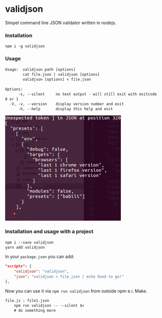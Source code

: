 validjson
=========

Simpel command line JSON validator written in nodejs.


### Installation ###

```
npm i -g validjson
```


### Usage ###

```
Usage:  validjson path [options]
        cat file.json | validjson [options]
        validjson [options] < file.json

Options:
      -s, --silent     no text output - will still exit with exitcode 0 or 1
  -V, -v, --version    display version number and exit
      -h, --help       display this help and exit
```

![displays errors in color on the command line](img/Screenshot_from_version_1.1.1.png "Graphical error hint")


### Installation and usage with a project ###

```
npm i --save validjson
yarn add validjson
```

In your `package.json` you can add:

```json
"scripts": {
    "validjson": "validjson",
    "json": "validjson < file.json | echo Good to go!"
},
```

Now you can use it via `npm run validjson` from outside npm e.i. Make.

```make
file.js : file1.json
    npm run validjson -- --silent $<
    # do something more
```
